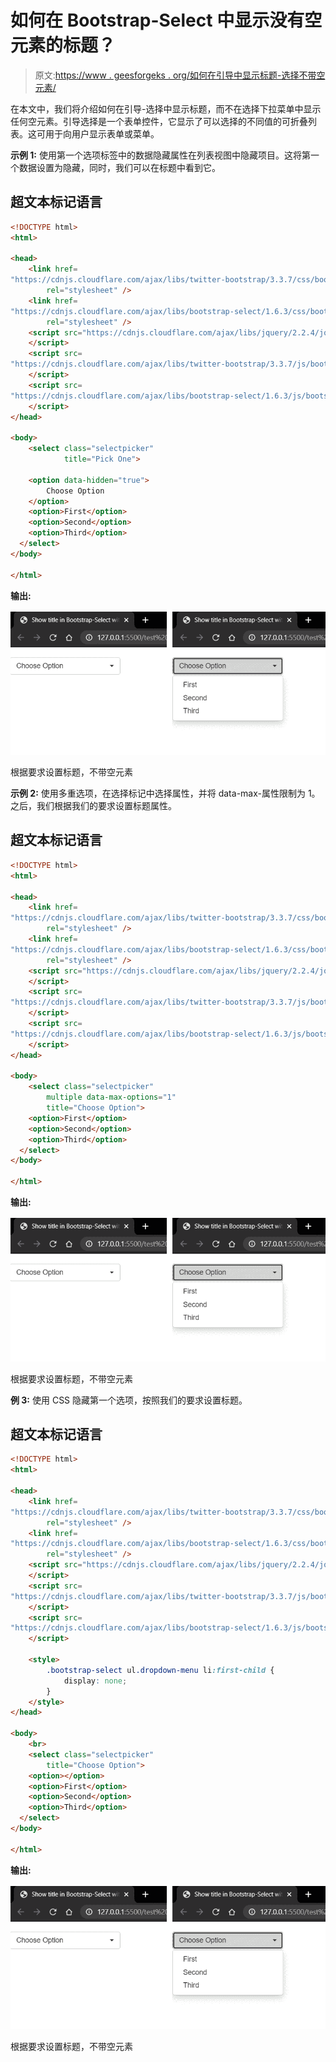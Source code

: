# 如何在 Bootstrap-Select 中显示没有空元素的标题？

> 原文:[https://www . geesforgeks . org/如何在引导中显示标题-选择不带空元素/](https://www.geeksforgeeks.org/how-to-display-title-in-bootstrap-select-without-empty-element/)

在本文中，我们将介绍如何在引导-选择中显示标题，而不在选择下拉菜单中显示任何空元素。引导选择是一个表单控件，它显示了可以选择的不同值的可折叠列表。这可用于向用户显示表单或菜单。

**示例 1:** 使用第一个选项标签中的数据隐藏属性在列表视图中隐藏项目。这将第一个数据设置为隐藏，同时，我们可以在标题中看到它。

## 超文本标记语言

```html
<!DOCTYPE html>
<html>

<head>
    <link href=
"https://cdnjs.cloudflare.com/ajax/libs/twitter-bootstrap/3.3.7/css/bootstrap.css"
        rel="stylesheet" />
    <link href=
"https://cdnjs.cloudflare.com/ajax/libs/bootstrap-select/1.6.3/css/bootstrap-select.css"
        rel="stylesheet" />
    <script src="https://cdnjs.cloudflare.com/ajax/libs/jquery/2.2.4/jquery.js">
    </script>
    <script src=
"https://cdnjs.cloudflare.com/ajax/libs/twitter-bootstrap/3.3.7/js/bootstrap.js">
    </script>
    <script src=
"https://cdnjs.cloudflare.com/ajax/libs/bootstrap-select/1.6.3/js/bootstrap-select.js">
    </script>
</head>

<body>
    <select class="selectpicker" 
            title="Pick One">

    <option data-hidden="true">
        Choose Option
    </option>
    <option>First</option>
    <option>Second</option>
    <option>Third</option>
  </select>
</body>

</html>
```

**输出:**

![](img/ece277f79749181d50c7bcc21a2312c3.png)

根据要求设置标题，不带空元素

**示例 2:** 使用多重选项，在选择标记中选择属性，并将 data-max-属性限制为 1。之后，我们根据我们的要求设置标题属性。

## 超文本标记语言

```html
<!DOCTYPE html>
<html>

<head>
    <link href=
"https://cdnjs.cloudflare.com/ajax/libs/twitter-bootstrap/3.3.7/css/bootstrap.css"
        rel="stylesheet" />
    <link href=
"https://cdnjs.cloudflare.com/ajax/libs/bootstrap-select/1.6.3/css/bootstrap-select.css"
        rel="stylesheet" />
    <script src="https://cdnjs.cloudflare.com/ajax/libs/jquery/2.2.4/jquery.js">
    </script>
    <script src=
"https://cdnjs.cloudflare.com/ajax/libs/twitter-bootstrap/3.3.7/js/bootstrap.js">
    </script>
    <script src=
"https://cdnjs.cloudflare.com/ajax/libs/bootstrap-select/1.6.3/js/bootstrap-select.js">
    </script>
</head>

<body>
    <select class="selectpicker" 
        multiple data-max-options="1" 
        title="Choose Option">
    <option>First</option>
    <option>Second</option>
    <option>Third</option>
  </select>
</body>

</html>
```

**输出:**

![](img/ece277f79749181d50c7bcc21a2312c3.png)

根据要求设置标题，不带空元素

**例 3:** 使用 CSS 隐藏第一个选项，按照我们的要求设置标题。

## 超文本标记语言

```html
<!DOCTYPE html>
<html>

<head>
    <link href=
"https://cdnjs.cloudflare.com/ajax/libs/twitter-bootstrap/3.3.7/css/bootstrap.css"
        rel="stylesheet" />
    <link href=
"https://cdnjs.cloudflare.com/ajax/libs/bootstrap-select/1.6.3/css/bootstrap-select.css"
        rel="stylesheet" />
    <script src="https://cdnjs.cloudflare.com/ajax/libs/jquery/2.2.4/jquery.js">
    </script>
    <script src=
"https://cdnjs.cloudflare.com/ajax/libs/twitter-bootstrap/3.3.7/js/bootstrap.js">
    </script>
    <script src=
"https://cdnjs.cloudflare.com/ajax/libs/bootstrap-select/1.6.3/js/bootstrap-select.js">
    </script>

    <style>
        .bootstrap-select ul.dropdown-menu li:first-child {
            display: none;
        }
    </style>
</head>

<body>
    <br>
    <select class="selectpicker" 
        title="Choose Option">
    <option></option>
    <option>First</option>
    <option>Second</option>
    <option>Third</option>
  </select>
</body>

</html>
```

**输出:**

![](img/ece277f79749181d50c7bcc21a2312c3.png)

根据要求设置标题，不带空元素